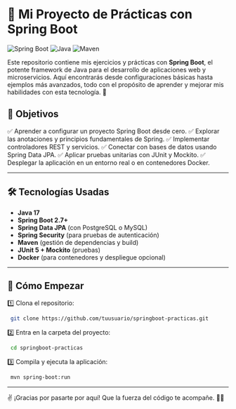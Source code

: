 # 🚀 Mi Proyecto de Prácticas con Spring Boot

![Spring Boot](https://img.shields.io/badge/Spring%20Boot-2.7-green?style=flat-square&logo=springboot) ![Java](https://img.shields.io/badge/Java-17-blue?style=flat-square&logo=java) ![Maven](https://img.shields.io/badge/Maven-Build-orange?style=flat-square&logo=apachemaven)

Este repositorio contiene mis ejercicios y prácticas con **Spring Boot**, el potente framework de Java para el desarrollo de aplicaciones web y microservicios. Aquí encontrarás desde configuraciones básicas hasta ejemplos más avanzados, todo con el propósito de aprender y mejorar mis habilidades con esta tecnología. 🚀

## 🎯 Objetivos
✅ Aprender a configurar un proyecto Spring Boot desde cero.
✅ Explorar las anotaciones y principios fundamentales de Spring.
✅ Implementar controladores REST y servicios.
✅ Conectar con bases de datos usando Spring Data JPA.
✅ Aplicar pruebas unitarias con JUnit y Mockito.
✅ Desplegar la aplicación en un entorno real o en contenedores Docker.

---

## 🛠️ Tecnologías Usadas
- **Java 17**
- **Spring Boot 2.7+**
- **Spring Data JPA** (con PostgreSQL o MySQL)
- **Spring Security** (para pruebas de autenticación)
- **Maven** (gestión de dependencias y build)
- **JUnit 5 + Mockito** (pruebas)
- **Docker** (para contenedores y despliegue opcional)

---

## 🚀 Cómo Empezar

1️⃣ Clona el repositorio:
```bash
 git clone https://github.com/tuusuario/springboot-practicas.git
```

2️⃣ Entra en la carpeta del proyecto:
```bash
 cd springboot-practicas
```

3️⃣ Compila y ejecuta la aplicación:
```bash
 mvn spring-boot:run
```

---

✌️ ¡Gracias por pasarte por aquí! Que la fuerza del código te acompañe. 🚀🔥
